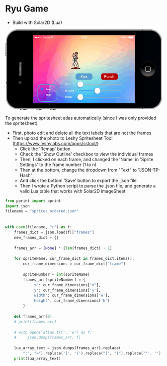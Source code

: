 # Ryu Game

* Build with Solar2D (Lua)

![Animation GIF](https://github.com/andrew-ma/ryu_game/blob/main/Animation.gif?raw=true)

To generate the spritesheet atlas automatically (since I was only provided the spritesheet)
* First, photo edit and delete all the text labels that are not the frames
* Then upload the photo to Leshy Spritesheet Tool (https://www.leshylabs.com/apps/sstool/)
  * Click the 'Remap' button
  * Check the 'Show Outline' checkbox to view the individual frames
  * Then, I clicked on each frame, and changed the 'Name' in 'Sprite Settings' to the frame number (1 to n)
  * Then at the bottom, change the dropdown from "Text" to "JSON-TP-Hash"
  * And click the bottom 'Save' button to export the .json file
  * Then I wrote a Python script to parse the .json file, and generate a valid Lua table that works with Solar2D imageSheet

```python
from pprint import pprint
import json
filename = "sprites_ordered.json"


with open(filename, "r") as f:
    frames_dict = json.load(f)["frames"]
    new_frames_dict = {}

    frames_arr = [None] * (len(frames_dict) + 1)

    for spriteName, cur_frame_dict in frames_dict.items():
        cur_frame_dimensions = cur_frame_dict["frame"]

        spriteNumber = int(spriteName)
        frames_arr[spriteNumber] = {
            'x': cur_frame_dimensions["x"],
            'y': cur_frame_dimensions['y'],
            'width': cur_frame_dimensions['w'],
            'height': cur_frame_dimensions['h']
        }

    del frames_arr[0]
    # print(frames_arr)

    # with open('atlas.txt', 'w') as f:
    #     json.dump(frames_arr, f)

    lua_array_text = json.dumps(frames_arr).replace(
        ":", "=").replace('[', '{').replace("]", "}").replace('"', '')
    print(lua_array_text)

```
